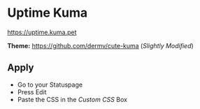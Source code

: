 # Uptime Kuma
https://uptime.kuma.pet


**Theme:** https://github.com/dermv/cute-kuma
(*Slightly Modified*)

## Apply

- Go to your Statuspage
- Press Edit
- Paste the CSS in the *Custom CSS* Box
